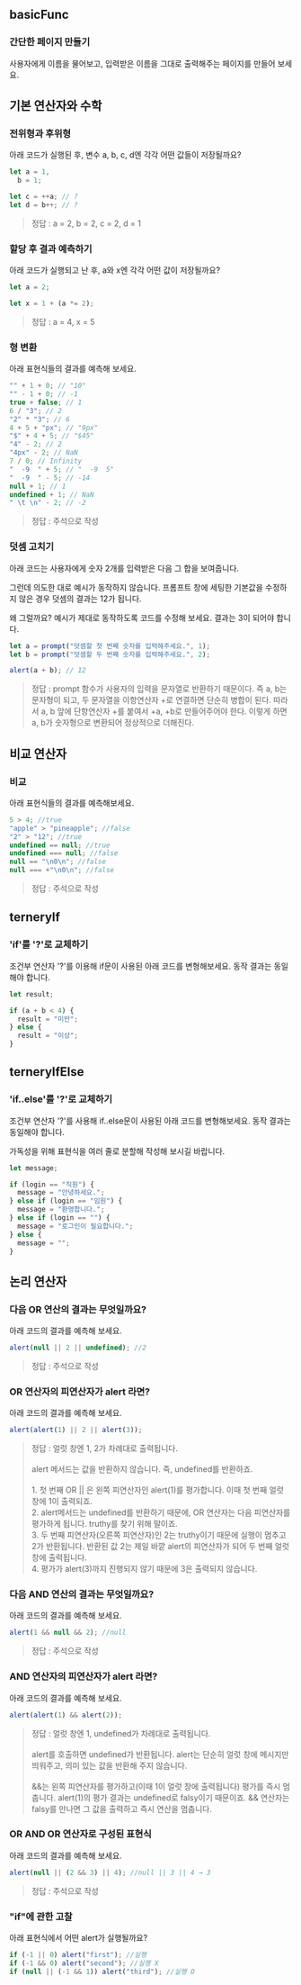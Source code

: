 ## basicFunc

### 간단한 페이지 만들기

사용자에게 이름을 물어보고, 입력받은 이름을 그대로 출력해주는 페이지를 만들어 보세요.

## 기본 연산자와 수학

### 전위형과 후위형

아래 코드가 실행된 후, 변수 a, b, c, d엔 각각 어떤 값들이 저장될까요?

```js
let a = 1,
  b = 1;

let c = ++a; // ?
let d = b++; // ?
```

> 정답 : a = 2, b = 2, c = 2, d = 1

### 할당 후 결과 예측하기

아래 코드가 실행되고 난 후, a와 x엔 각각 어떤 값이 저장될까요?

```js
let a = 2;

let x = 1 + (a *= 2);
```

> 정답 : a = 4, x = 5

### 형 변환

아래 표현식들의 결과를 예측해 보세요.

```js
"" + 1 + 0; // "10"
"" - 1 + 0; // -1
true + false; // 1
6 / "3"; // 2
"2" * "3"; // 6
4 + 5 + "px"; // "9px"
"$" + 4 + 5; // "$45"
"4" - 2; // 2
"4px" - 2; // NaN
7 / 0; // Infinity
"  -9  " + 5; // "  -9  5"
"  -9  " - 5; // -14
null + 1; // 1
undefined + 1; // NaN
" \t \n" - 2; // -2
```

> 정답 : 주석으로 작성

### 덧셈 고치기

아래 코드는 사용자에게 숫자 2개를 입력받은 다음 그 합을 보여줍니다.

그런데 의도한 대로 예시가 동작하지 않습니다. 프롬프트 창에 세팅한 기본값을 수정하지 않은 경우 덧셈의 결과는 12가 됩니다.

왜 그럴까요? 예시가 제대로 동작하도록 코드를 수정해 보세요. 결과는 3이 되어야 합니다.

```js
let a = prompt("덧셈할 첫 번째 숫자를 입력해주세요.", 1);
let b = prompt("덧셈할 두 번째 숫자를 입력해주세요.", 2);

alert(a + b); // 12
```

> 정답 : prompt 함수가 사용자의 입력을 문자열로 반환하기 때문이다. 즉 a, b는 문자형이 되고, 두 문자열을 이항연산자 +로 연결하면 단순히 병합이 된다. 따라서 a, b 앞에 단항연산자 +를 붙여서 +a, +b로 만들어주어야 한다. 이렇게 하면 a, b가 숫자형으로 변환되어 정상적으로 더해진다.

## 비교 연산자

### 비교

아래 표현식들의 결과를 예측해보세요.

```js
5 > 4; //true
"apple" > "pineapple"; //false
"2" > "12"; //true
undefined == null; //true
undefined === null; //false
null == "\n0\n"; //false
null === +"\n0\n"; //false
```

> 정답 : 주석으로 작성

## terneryIf

### 'if'를 '?'로 교체하기

조건부 연산자 '?'를 이용해 if문이 사용된 아래 코드를 변형해보세요. 동작 결과는 동일해야 합니다.

```js
let result;

if (a + b < 4) {
  result = "미만";
} else {
  result = "이상";
}
```

## terneryIfElse

### 'if..else'를 '?'로 교체하기

조건부 연산자 '?'를 사용해 if..else문이 사용된 아래 코드를 변형해보세요. 동작 결과는 동일해야 합니다.

가독성을 위해 표현식을 여러 줄로 분할해 작성해 보시길 바랍니다.

```js
let message;

if (login == "직원") {
  message = "안녕하세요.";
} else if (login == "임원") {
  message = "환영합니다.";
} else if (login == "") {
  message = "로그인이 필요합니다.";
} else {
  message = "";
}
```

## 논리 연산자

### 다음 OR 연산의 결과는 무엇일까요?

아래 코드의 결과를 예측해 보세요.

```js
alert(null || 2 || undefined); //2
```

> 정답 : 주석으로 작성

### OR 연산자의 피연산자가 alert 라면?

아래 코드의 결과를 예측해 보세요.

```js
alert(alert(1) || 2 || alert(3));
```

> 정답 : 얼럿 창엔 1, 2가 차례대로 출력됩니다. <br> <br>alert 메서드는 값을 반환하지 않습니다. 즉, undefined를 반환하죠. <br> <br> 1. 첫 번째 OR || 은 왼쪽 피연산자인 alert(1)를 평가합니다. 이때 첫 번째 얼럿 창에 1이 출력되죠. <br> 2. alert메서드는 undefined를 반환하기 때문에, OR 연산자는 다음 피연산자를 평가하게 됩니다. truthy를 찾기 위해 말이죠.<br> 3. 두 번째 피연산자(오른쪽 피연산자)인 2는 truthy이기 때문에 실행이 멈추고 2가 반환됩니다. 반환된 값 2는 제일 바깥 alert의 피연산자가 되어 두 번째 얼럿 창에 출력됩니다. <br> 4. 평가가 alert(3)까지 진행되지 않기 때문에 3은 출력되지 않습니다.

### 다음 AND 연산의 결과는 무엇일까요?

아래 코드의 결과를 예측해 보세요.

```js
alert(1 && null && 2); //null
```

> 정답 : 주석으로 작성

### AND 연산자의 피연산자가 alert 라면?

아래 코드의 결과를 예측해 보세요.

```js
alert(alert(1) && alert(2));
```

> 정답 : 얼럿 창엔 1, undefined가 차례대로 출력됩니다. <br> <br> alert를 호출하면 undefined가 반환됩니다. alert는 단순히 얼럿 창에 메시지만 띄워주고, 의미 있는 값을 반환해 주지 않습니다.<br><br> &&는 왼쪽 피연산자를 평가하고(이때 1이 얼럿 창에 출력됩니다) 평가를 즉시 멈춥니다. alert(1)의 평가 결과는 undefined로 falsy이기 때문이죠. && 연산자는 falsy를 만나면 그 값을 출력하고 즉시 연산을 멈춥니다.

### OR AND OR 연산자로 구성된 표현식

아래 코드의 결과를 예측해 보세요.

```js
alert(null || (2 && 3) || 4); //null || 3 || 4 → 3
```

> 정답 : 주석으로 작성

### "if"에 관한 고찰

아래 표현식에서 어떤 alert가 실행될까요?

```js
if (-1 || 0) alert("first"); //실행
if (-1 && 0) alert("second"); //실행 X
if (null || (-1 && 1)) alert("third"); //실행 O
```
